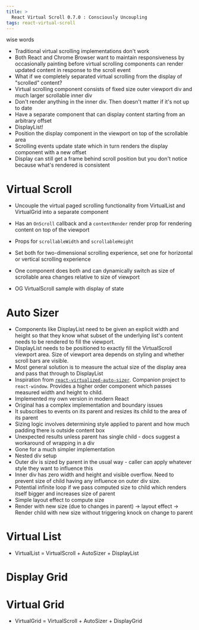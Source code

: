 ```yaml
---
title: >
  React Virtual Scroll 0.7.0 : Consciously Uncoupling
tags: react-virtual-scroll
---
```


wise words

* Traditional virtual scrolling implementations don't work
* Both React and Chrome Browser want to maintain responsiveness by occasionally painting before virtual scrolling components can render updated content in response to the scroll event
* What if we completely separated virtual scrolling from the display of "scrolled" content?
* Virtual scrolling component consists of fixed size outer viewport div and much larger scrollable inner div
* Don't render anything in the inner div. Then doesn't matter if it's not up to date
* Have a separate component that can display content starting from an arbitrary offset
* DisplayList!
* Position the display component in the viewport on top of the scrollable area
* Scrolling events update state which in turn renders the display component with a new offset
* Display can still get a frame behind scroll position but you don't notice because what's rendered is consistent

# Virtual Scroll

* Uncouple the virtual paged scrolling functionality from VirtualList and VirtualGrid into a separate component
* Has an `OnScroll` callback and a `contentRender` render prop for rendering content on top of the viewport
* Props for `scrollableWidth` and `scrollableHeight`
* Set both for two-dimensional scrolling experience, set one for horizontal or vertical scrolling experience
* One component does both and can dynamically switch as size of scrollable area changes relative to size of viewport

* OG VirtualScroll sample with display of state

# Auto Sizer

* Components like DisplayList need to be given an explicit width and height so that they know what subset of the underlying list's content needs to be rendered to fill the viewport.
* DisplayList needs to be positioned to exactly fill the VirtualScroll viewport area. Size of viewport area depends on styling and whether scroll bars are visible. 
* Most general solution is to measure the actual size of the display area and pass that through to DisplayList
* Inspiration from [`react-virtualized-auto-sizer`](https://github.com/bvaughn/react-virtualized-auto-sizer). Companion project to `react-window`. Provides a higher order component which passes measured width and height to child.
* Implemented my own version in modern React
* Original has a complex implementation and boundary issues
* It subscribes to events on its parent and resizes its child to the area of its parent
* Sizing logic involves determining style applied to parent and how much padding there is outside content box
* Unexpected results unless parent has single child - docs suggest a workaround of wrapping in a div
* Gone for a much simpler implementation
* Nested div setup
* Outer div is sized by parent in the usual way - caller can apply whatever style they want to influence this
* Inner div has zero width and height and visible overflow. Need to prevent size of child having any influence on outer div size.
* Potential infinite loop if we pass computed size to child which renders itself bigger and increases size of parent
* Simple layout effect to compute size
* Render with new size (due to changes in parent) -> layout effect -> Render child with new size without triggering knock on change to parent

# Virtual List

* VirtualList = VirtualScroll + AutoSizer + DisplayList

# Display Grid

# Virtual Grid

* VirtualGrid = VirtualScroll + AutoSizer + DisplayGrid
